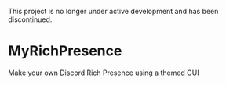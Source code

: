 This project is no longer under active development and has been discontinued.
# MyRichPresence

Make your own Discord Rich Presence using a themed GUI
